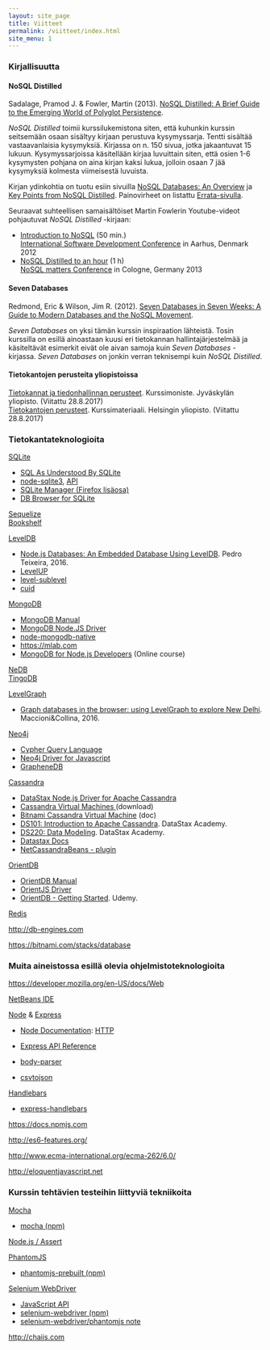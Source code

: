 ```yaml
---
layout: site_page
title: Viitteet
permalink: /viitteet/index.html 
site_menu: 1
---
```


### Kirjallisuutta

#### NoSQL Distilled

Sadalage, Pramod J. & Fowler, Martin (2013). [NoSQL Distilled: A Brief Guide to the Emerging World of Polyglot Persistence][NoSQL Distilled].
 
[NoSQL Distilled]: https://www.pearson.com/us/higher-education/program/Sadalage-No-SQL-Distilled-A-Brief-Guide-to-the-Emerging-World-of-Polyglot-Persistence/PGM75436.html

*NoSQL Distilled* toimii kurssilukemistona siten, että kuhunkin kurssin seitsemään osaan sisältyy kirjaan perustuva kysymyssarja. Tentti sisältää vastaavanlaisia kysymyksiä. Kirjassa on n. 150 sivua, jotka jakaantuvat 15 lukuun. Kysymyssarjoissa käsitellään kirjaa luvuittain siten, että osien 1-6 kysymysten pohjana on aina kirjan kaksi lukua, jolloin osaan 7 jää kysymyksiä kolmesta viimeisestä luvuista.

Kirjan ydinkohtia on tuotu esiin sivuilla [NoSQL Databases: An Overview][nosql-overview] ja [Key Points from NoSQL Distilled][nosql-distilled-key-points]. Painovirheet on listattu [Errata-sivulla][nosql-distilled-errata].

[nosql-overview]: https://www.thoughtworks.com/insights/blog/nosql-databases-overview
[nosql-distilled-key-points]: https://martinfowler.com/articles/nosqlKeyPoints.html
[nosql-distilled-errata]: https://martinfowler.com/nosqlErrata.html

Seuraavat suhteellisen samaisältöiset Martin Fowlerin Youtube-videot pohjautuvat *NoSQL Distilled* -kirjaan:

* [Introduction to NoSQL][NoSQL-youtube-1] (50 min.)   
[International Software Development Conference][goto2012] in Aarhus, Denmark 2012
* [NoSQL Distilled to an hour][NoSQL-youtube-2] (1 h)   
[NoSQL matters Conference][NoSQLmatters2013] in Cologne, Germany 2013

[NoSQL-youtube-1]: https://www.youtube.com/watch?v=qI_g07C_Q5I
[NoSQL-youtube-2]: https://www.youtube.com/watch?v=ASiU89Gl0F0
[goto2012]: http://gotocon.com/aarhus-2012/presentation/Introduction%20to%20NoSQL
[NoSQLmatters2013]: https://2013.nosql-matters.org/cgn/index.html%3Fp=1834.html


#### Seven Databases

Redmond, Eric & Wilson, Jim R. (2012). [Seven Databases in Seven Weeks: A Guide to Modern Databases and the NoSQL Movement][seven-databases].  

[seven-databases]: https://pragprog.com/book/rwdata/seven-%20databases-in-seven-weeks

*Seven Databases* on yksi tämän kurssin inspiraation lähteistä. Tosin kurssilla on esillä ainoastaan kuusi eri tietokannan hallintajärjestelmää ja käsiteltävät esimerkit eivät ole aivan samoja kuin *Seven Databases* -kirjassa. *Seven Databases* on jonkin verran teknisempi kuin *NoSQL Distilled*.



#### Tietokantojen perusteita yliopistoissa

[Tietokannat ja tiedonhallinnan perusteet][ITKA204]. 
Kurssimoniste. Jyväskylän yliopisto.
(Viitattu 28.8.2017)   
[Tietokantojen perusteet][581328].
Kurssimateriaali. Helsingin yliopisto.
(Viitattu 28.8.2017)

[ITKA204]: https://tim.jyu.fi/view/kurssit/tktl/itka204/kurssimoniste
[581328]: http://tietokantojen-perusteet.github.io



### Tietokantateknologioita

[SQLite][sqlite]  

* [SQL As Understood By SQLite](https://www.sqlite.org/lang.html)
* [node-sqlite3](https://github.com/mapbox/node-sqlite3), [API](https://github.com/mapbox/node-sqlite3/wiki/API)
* [SQLite Manager (Firefox lisäosa)](https://addons.mozilla.org/fi/firefox/addon/sqlite-manager/)
* [DB Browser for SQLite](http://sqlitebrowser.org)

[Sequelize][sequelize]   
[Bookshelf](http://bookshelfjs.org)

[LevelDB](http://leveldb.org)

* [Node.js Databases: An Embedded Database Using LevelDB](https://blog.yld.io/2016/10/24/node-js-databases-an-embedded-database-using-leveldb). Pedro Teixeira, 2016.
* [LevelUP](https://github.com/Level/levelup/blob/master/README.md)
* [level-sublevel](https://github.com/dominictarr/level-sublevel/blob/master/README.md#level-sublevel)
* [cuid](https://github.com/ericelliott/cuid/blob/master/README.markdown#cuid)
  
[MongoDB][mongodb]  

* [MongoDB Manual](https://docs.mongodb.com/manual/)
* [MongoDB Node.JS Driver](http://mongodb.github.io/node-mongodb-native/)
* [node-mongodb-native](https://github.com/mongodb/node-mongodb-native/blob/2.2/README.md)
* <https://mlab.com>
* [MongoDB for Node.js Developers](https://university.mongodb.com/courses/M101JS/about) (Online course)

[NeDB](https://github.com/louischatriot/nedb/blob/master/README.md)   
[TingoDB](http://www.tingodb.com)

[LevelGraph](https://github.com/mcollina/levelgraph/blob/master/README.md)

* [Graph databases in the browser: using LevelGraph to explore New Delhi](http://www.vldb.org/pvldb/vol9/p1469-maccioni.pdf). Maccioni&Collina, 2016.

[Neo4j][neo4j]

* [Cypher Query Language](https://neo4j.com/developer/cypher/)
* [Neo4j Driver for Javascript](http://neo4j.com/docs/api/javascript-driver/current/)
* [GrapheneDB](http://www.graphenedb.com)


[Cassandra][cassandra]  

* [DataStax Node.js Driver for Apache Cassandra](http://docs.datastax.com/en/developer/nodejs-driver/3.2/)
* [Cassandra Virtual Machines ](https://bitnami.com/stack/cassandra/virtual-machine) (download)
* [Bitnami Cassandra Virtual Machine](https://docs.bitnami.com/virtual-machine/infrastructure/cassandra/) (doc)
* [DS101: Introduction to Apache Cassandra](https://academy.datastax.com/resources/ds101-introduction-cassandra). DataStax Academy.
* [DS220: Data Modeling](https://academy.datastax.com/resources/ds220-data-modeling).
DataStax Academy.
* [Datastax Docs](http://docs.datastax.com/en/landing_page/doc/landing_page/current.html)
* [NetCassandraBeans - plugin](http://plugins.netbeans.org/plugin/59444/netcassandrabeans)

[OrientDB][orientdb]  

* [OrientDB Manual](http://orientdb.com/docs/last/)
* [OrientJS Driver](http://orientdb.com/docs/last/OrientJS.html) 
* [OrientDB - Getting Started](https://www.udemy.com/orientdb-getting-started/). Udemy.

[Redis][redis] 


<http://db-engines.com>   

<https://bitnami.com/stacks/database>

[sqlite]: https://www.sqlite.org
[sequelize]: http://www.sequelizejs.com

[redis]: https://redis.io
[mongodb]: https://www.mongodb.com
[neo4j]: https://neo4j.com
[cassandra]: http://cassandra.apache.org
[orientdb]: http://orientdb.com

### Muita aineistossa esillä olevia ohjelmistoteknologioita

<https://developer.mozilla.org/en-US/docs/Web>


[NetBeans IDE][netbeans]  

[Node][node] & [Express][express]   

* [Node Documentation][node-doc]: [HTTP][node-http]
* [Express API Reference][express-api]

* [body-parser][body-parser]
* [csvtojson](https://www.npmjs.com/package/csvtojson)

[Handlebars][handlebars]
   
* [express-handlebars][express-handlebars]
   
   
[netbeans]: http://netbeans.org  
[node]: https://nodejs.org 
[node-http]: https://nodejs.org/dist/latest-v6.x/docs/api/http.html 
[node-doc]: https://nodejs.org/dist/latest-v6.x/docs/api/index.html
[express]: http://expressjs.com  
[express-api]: http://expressjs.com/en/4x/api.html
[body-parser]: https://www.npmjs.com/package/body-parser
[handlebars]: http://handlebarsjs.com
[express-handlebars]:https://github.com/ericf/express-handlebars

<https://docs.npmjs.com>


<http://es6-features.org/>

<http://www.ecma-international.org/ecma-262/6.0/>

<http://eloquentjavascript.net>


### Kurssin tehtävien testeihin liittyviä tekniikoita

[Mocha](https://mochajs.org)

* [mocha (npm)](https://www.npmjs.com/package/mocha)

[Node.js / Assert](https://nodejs.org/dist/latest-v6.x/docs/api/assert.html)

[PhantomJS](http://phantomjs.org)

* [phantomjs-prebuilt (npm)](https://www.npmjs.com/package/phantomjs-prebuilt)

[Selenium WebDriver](http://www.seleniumhq.org/docs/03_webdriver.jsp)

* [JavaScript API](http://seleniumhq.github.io/selenium/docs/api/javascript/)
* [selenium-webdriver (npm)](https://www.npmjs.com/package/selenium-webdriver)
* [selenium-webdriver/phantomjs note](https://seleniumhq.github.io/selenium/docs/api/javascript/module/selenium-webdriver/phantomjs.html)

<http://chaijs.com>

